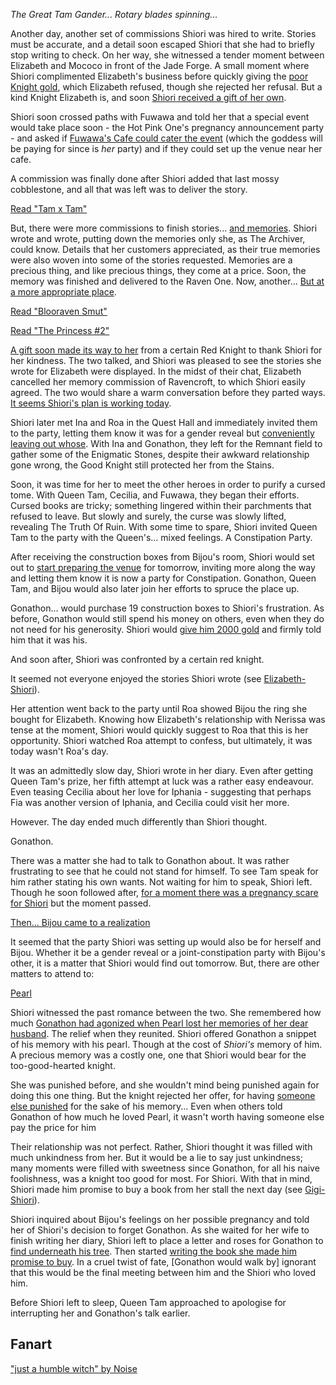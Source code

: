 _The Great Tam Gander... Rotary blades spinning..._

Another day, another set of commissions Shiori was hired to write. Stories must be accurate, and a detail soon escaped Shiori that she had to briefly stop writing to check. On her way, she witnessed a tender moment between Elizabeth and Mococo in front of the Jade Forge. A small moment where Shiori complimented Elizabeth's business before quickly giving the [poor Knight gold](https://youtu.be/tJ_YXGE3o2w?t=677), which Elizabeth refused, though she rejected her refusal. But a kind Knight Elizabeth is, and soon [Shiori received a gift of her own](https://youtu.be/tJ_YXGE3o2w?t=1734).

Shiori soon crossed paths with Fuwawa and told her that a special event would take place soon - the Hot Pink One's pregnancy announcement party - and asked if [Fuwawa's Cafe could cater the event](https://youtu.be/tJ_YXGE3o2w?t=801) (which the goddess will be paying for since is _her_ party) and if they could set up the venue near her cafe.

A commission was finally done after Shiori added that last mossy cobblestone, and all that was left was to deliver the story.

[Read "Tam x Tam"](#text:tam-x-tam)

But, there were more commissions to finish stories... [and memories](https://youtu.be/tJ_YXGE3o2w?t=1098). Shiori wrote and wrote, putting down the memories only she, as The Archiver, could know. Details that her customers appreciated, as their true memories were also woven into some of the stories requested. Memories are a precious thing, and like precious things, they come at a price. Soon, the memory was finished and delivered to the Raven One. Now, another... [But at a more appropriate place](https://youtu.be/tJ_YXGE3o2w?t=1667).

[Read "Blooraven Smut"](#text:bloodraven-smut)

[Read "The Princess #2"](#text:the-princess-2)

[A gift soon made its way to her](https://youtu.be/tJ_YXGE3o2w?t=1734) from a certain Red Knight to thank Shiori for her kindness. The two talked, and Shiori was pleased to see the stories she wrote for Elizabeth were displayed. In the midst of their chat, Elizabeth cancelled her memory commission of Ravencroft, to which Shiori easily agreed. The two would share a warm conversation before they parted ways. [It seems Shiori's plan is working today](https://youtu.be/tJ_YXGE3o2w?t=2541).

Shiori later met Ina and Roa in the Quest Hall and immediately invited them to the party, letting them know it was for a gender reveal but [conveniently leaving out whose](https://youtu.be/tJ_YXGE3o2w?t=4265). With Ina and Gonathon, they left for the Remnant field to gather some of the Enigmatic Stones, despite their awkward relationship gone wrong, the Good Knight still protected her from the Stains.

Soon, it was time for her to meet the other heroes in order to purify a cursed tome. With Queen Tam, Cecilia, and Fuwawa, they began their efforts. Cursed books are tricky; something lingered within their parchments that refused to leave. But slowly and surely, the curse was slowly lifted, revealing The Truth Of Ruin. With some time to spare, Shiori invited Queen Tam to the party with the Queen's... mixed feelings. A Constipation Party.

After receiving the construction boxes from Bijou's room, Shiori would set out to [start preparing the venue](https://youtu.be/tJ_YXGE3o2w?t=7878) for tomorrow, inviting more along the way and letting them know it is now a party for Constipation. Gonathon, Queen Tam, and Bijou would also later join her efforts to spruce the place up.

Gonathon... would purchase 19 construction boxes to Shiori's frustration. As before, Gonathon would still spend his money on others, even when they do not need for his generosity. Shiori would [give him 2000 gold](https://youtu.be/tJ_YXGE3o2w?t=8274) and firmly told him that it was his.

And soon after, Shiori was confronted by a certain red knight.

It seemed not everyone enjoyed the stories Shiori wrote (see [Elizabeth-Shiori](#edge:liz-shiori)).

Her attention went back to the party until Roa showed Bijou the ring she bought for Elizabeth. Knowing how Elizabeth's relationship with Nerissa was tense at the moment, Shiori would quickly suggest to Roa that this is her opportunity. Shiori watched Roa attempt to confess, but ultimately, it was today wasn't Roa's day.

It was an admittedly slow day, Shiori wrote in her diary. Even after getting Queen Tam's prize, her fifth attempt at luck was a rather easy endeavour. Even teasing Cecilia about her love for Iphania - suggesting that perhaps Fia was another version of Iphania, and Cecilia could visit her more.

However. The day ended much differently than Shiori thought.

Gonathon.

There was a matter she had to talk to Gonathon about. It was rather frustrating to see that he could not stand for himself. To see Tam speak for him rather stating his own wants. Not waiting for him to speak, Shiori left. Though he soon followed after, [for a moment there was a pregnancy scare for Shiori](https://youtu.be/tJ_YXGE3o2w?t=16782) but the moment passed.

[Then... Bijou came to a realization](#embed:https://youtu.be/tJ_YXGE3o2w?t=16811)

It seemed that the party Shiori was setting up would also be for herself and Bijou. Whether it be a gender reveal or a joint-constipation party with Bijou's other, it is a matter that Shiori would find out tomorrow. But, there are other matters to attend to:

[Pearl](#embed:https://youtu.be/tJ_YXGE3o2w?t=16935)

Shiori witnessed the past romance between the two. She remembered how much [Gonathon had agonized when Pearl lost her memories of her dear husband](https://youtu.be/i7g-HJMqZ_E?t=6028). The relief when they reunited. Shiori offered Gonathon a snippet of his memory with his pearl. Though at the cost of _Shiori's_ memory of him. A precious memory was a costly one, one that Shiori would bear for the too-good-hearted knight.

She was punished before, and she wouldn't mind being punished again for doing this one thing. But the knight rejected her offer, for having [someone else punished](https://youtu.be/tJ_YXGE3o2w?t=17098) for the sake of his memory... Even when others told Gonathon of how much he loved Pearl, it wasn't worth having someone else pay the price for him

Their relationship was not perfect. Rather, Shiori thought it was filled with much unkindness from her. But it would be a lie to say just unkindness; many moments were filled with sweetness since Gonathon, for all his naive foolishness, was a knight too good for most. For Shiori. With that in mind, Shiori made him promise to buy a book from her stall the next day (see [Gigi-Shiori](#edge:gigi-shiori)).

Shiori inquired about Bijou's feelings on her possible pregnancy and told her of Shiori's decision to forget Gonathon. As she waited for her wife to finish writing her diary, Shiori left to place a letter and roses for Gonathon to [find underneath his tree](https://youtu.be/tJ_YXGE3o2w?t=17908). Then started [writing the book she made him promise to buy](https://youtu.be/tJ_YXGE3o2w?t=18081). In a cruel twist of fate, [Gonathon would walk by] ignorant that this would be the final meeting between him and the Shiori who loved him.

Before Shiori left to sleep, Queen Tam approached to apologise for interrupting her and Gonathon's talk earlier.

## Fanart

["just a humble witch" by Noise](https://x.com/lestkrr/status/1922074979434184946)
